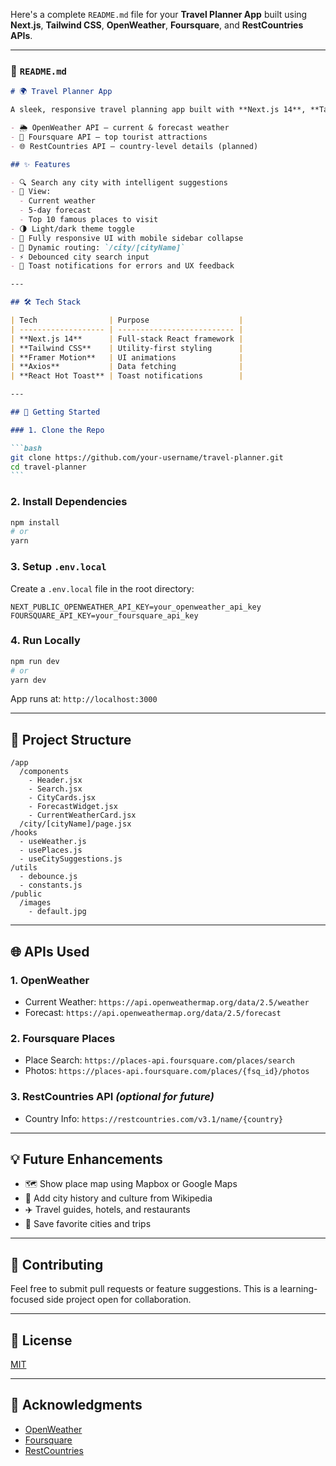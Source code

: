 Here's a complete `README.md` file for your **Travel Planner App** built using **Next.js**, **Tailwind CSS**, **OpenWeather**, **Foursquare**, and **RestCountries APIs**.

---

### 📄 `README.md`

````md
# 🌍 Travel Planner App

A sleek, responsive travel planning app built with **Next.js 14**, **Tailwind CSS**, and real-time data from:

- 🌦️ OpenWeather API — current & forecast weather
- 📍 Foursquare API — top tourist attractions
- 🌐 RestCountries API — country-level details (planned)

## ✨ Features

- 🔍 Search any city with intelligent suggestions
- 🧭 View:
  - Current weather
  - 5-day forecast
  - Top 10 famous places to visit
- 🌗 Light/dark theme toggle
- 📱 Fully responsive UI with mobile sidebar collapse
- 🔁 Dynamic routing: `/city/[cityName]`
- ⚡ Debounced city search input
- 🔔 Toast notifications for errors and UX feedback

---

## 🛠️ Tech Stack

| Tech                | Purpose                    |
| ------------------- | -------------------------- |
| **Next.js 14**      | Full-stack React framework |
| **Tailwind CSS**    | Utility-first styling      |
| **Framer Motion**   | UI animations              |
| **Axios**           | Data fetching              |
| **React Hot Toast** | Toast notifications        |

---

## 🚀 Getting Started

### 1. Clone the Repo

```bash
git clone https://github.com/your-username/travel-planner.git
cd travel-planner
```
````

### 2. Install Dependencies

```bash
npm install
# or
yarn
```

### 3. Setup `.env.local`

Create a `.env.local` file in the root directory:

```env
NEXT_PUBLIC_OPENWEATHER_API_KEY=your_openweather_api_key
FOURSQUARE_API_KEY=your_foursquare_api_key
```

### 4. Run Locally

```bash
npm run dev
# or
yarn dev
```

App runs at: `http://localhost:3000`

---

## 🔧 Project Structure

```
/app
  /components
    - Header.jsx
    - Search.jsx
    - CityCards.jsx
    - ForecastWidget.jsx
    - CurrentWeatherCard.jsx
  /city/[cityName]/page.jsx
/hooks
  - useWeather.js
  - usePlaces.js
  - useCitySuggestions.js
/utils
  - debounce.js
  - constants.js
/public
  /images
    - default.jpg
```

---

## 🌐 APIs Used

### 1. OpenWeather

- Current Weather: `https://api.openweathermap.org/data/2.5/weather`
- Forecast: `https://api.openweathermap.org/data/2.5/forecast`

### 2. Foursquare Places

- Place Search: `https://places-api.foursquare.com/places/search`
- Photos: `https://places-api.foursquare.com/places/{fsq_id}/photos`

### 3. RestCountries API _(optional for future)_

- Country Info: `https://restcountries.com/v3.1/name/{country}`

---

## 💡 Future Enhancements

- 🗺️ Show place map using Mapbox or Google Maps
- 🧾 Add city history and culture from Wikipedia
- ✈️ Travel guides, hotels, and restaurants
- 📍 Save favorite cities and trips

---

## 🙌 Contributing

Feel free to submit pull requests or feature suggestions. This is a learning-focused side project open for collaboration.

---

## 📄 License

[MIT](./LICENSE)

---

## 💬 Acknowledgments

- [OpenWeather](https://openweathermap.org/)
- [Foursquare](https://location.foursquare.com/)
- [RestCountries](https://restcountries.com/)
